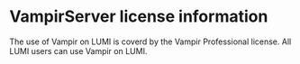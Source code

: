 # VampirServer license information

The use of Vampir on LUMI is coverd by the Vampir Professional license. 
All LUMI users can use Vampir on LUMI.

